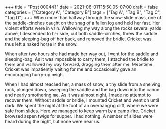 +++
title = "Post 000443"
date = 2021-06-01T15:50:05-07:00
draft = false
categories = ["Category A", "Category B"]
tags = ["Tag A", "Tag B", "Tag C", "Tag D"]
+++
When more than halfway through the snow-slide mass, one of the saddle-cinches caught on the snag of a fallen log and held her fast. Her violent efforts were in vain. Wallowing my way along the rocks several yards above, I descended to her side, cut both saddle-cinches, threw the saddle and the sleeping-bag off her back, and removed the bridle. Cricket was thus left a naked horse in the snow.

When after two hours she had made her way out, I went for the saddle and sleeping-bag. As it was impossible to carry them, I attached the bridle to them and wallowed my way forward, dragging them after me. Meantime Cricket was impatiently waiting for me and occasionally gave an encouraging hurry-up neigh.

When I had almost reached her, a mass of snow, a tiny slide from a shelving rock, plunged down, sweeping the saddle and the bag down into the cañon and nearly smothering me. As it was almost night, I made no attempt to recover them. Without saddle or bridle, I mounted Cricket and went on until dark. We spent the night at the foot of an overhanging cliff, where we were safe from slides. Here we managed to keep warm by a camp-fire. Cricket browsed aspen twigs for supper. I had nothing. A number of slides were heard during the night, but none were near us.
